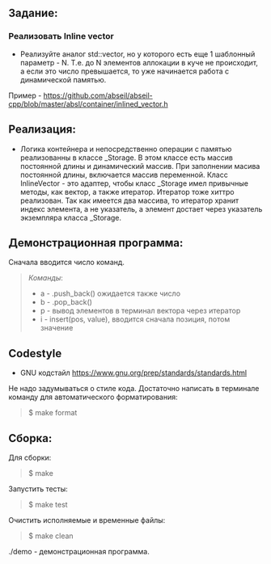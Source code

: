 ## Задание:
### Реализовать Inline vector
- Реализуйте аналог std::vector, но у которого есть еще 1 шаблонный параметр - N. Т.е. до N элементов аллокации в куче не происходит, а если это число превышается, то уже начинается работа с динамической памятью.

Пример - https://github.com/abseil/abseil-cpp/blob/master/absl/container/inlined_vector.h

## Реализация:
- Логика контейнера и непосредственно операции с памятью реализованны в классе _Storage. В этом классе есть массив постоянной длины и динамический массив. При заполнении масива постоянной длины, включается массив переменной. Класс InlineVector - это адаптер, чтобы класс _Storage имел привычные методы, как вектор, а также итератор. Итератор тоже хиттро реализован. Так как имеется два массива, то итератор хранит индекс элемента, а не указатель, а элемент достает через указатель экземпляра класса _Storage.


## Демонстрационная программа:
Сначала вводится число команд. 

> _Команды_:  
> - a - .push_back() ожидается также число
> - b - .pop_back()
> - p - вывод элементов в терминал вектора через итератор
> - i - insert(pos, value), вводится сначала позиция, потом значение
  

## Codestyle
- GNU кодстайл  https://www.gnu.org/prep/standards/standards.html
 
Не надо задумываться о стиле кода. Достаточно написать в терминале команду для автоматического форматирования:
> $ make format

## Сборка:
Для сборки:
> $ make
  
Запустить тесты:
> $ make test
  
Очистить исполняемые и временные файлы:
> $ make clean


./demo - демонстрационная программа.